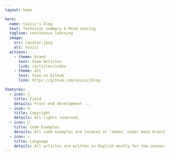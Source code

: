 ```yaml
---
layout: home

hero:
  name: niuiic's blog
  text: Technical summary & Mind sharing
  tagline: continuous learning
  image:
    src: /avatar.jpeg
    alt: niuiic
  actions:
    - theme: brand
      text: View Articles
      link: /articles/index
    - theme: alt
      text: View on Github
      link: https://github.com/niuiic/blog

features:
  - icon: 🚩
    title: Field
    details: Front-end development ...
  - icon: ©
    title: Copyright
    details: All rights reserved.
  - icon: 🎲
    title: Code Examples
    details: All code examples are located at `demos` under main branch of this repo.
  - icon: ✏️
    title: Language
    details: All articles are written in English mostly for the convenience of writing in neoivm, less possibility of plagiarism by crawlers and practicing english.
---
```

